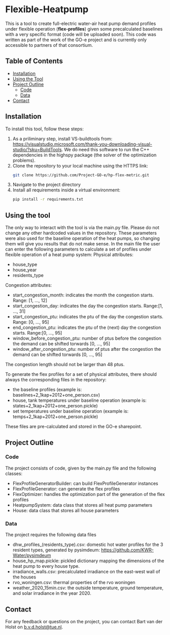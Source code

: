 # Flexible-Heatpump
This is a tool to create full-electric water-air heat pump demand profiles under flexible operation (**flex-profiles**) given some precalculated baselines with a very specific format (code will be uploaded soon). This code was written as part of the work of the GO-e project and is currently only accessible to partners of that consortium.

## Table of Contents
- [Installation](#installation)
- [Using the Tool](#using-the-tool)
- [Project Outline](#project-outline)
  - [Code](#code)
  - [Data](#data)
- [Contact](#contact)

## Installation

To install this tool, follow these steps:

1. As a priliminary step, install VS-buildtools from: https://visualstudio.microsoft.com/thank-you-downloading-visual-studio/?sku=BuildTools. We do need this software to run the C++ dependencies in the highspy package (the solver of the optimization problems).
2. Clone the repository to your local machine using the HTTPS link:
   ```bash
   git clone https://github.com/Project-GO-e/hp-flex-metric.git
3. Navigate to the project directory
4. Install all requirements inside a virtual environment:
   ```bash
   pip install -r requirements.txt
## Using the tool
The only way to interact with the tool is via the main.py file. Please do not change any other hardcoded values in the repository. These parameters were also used for the baseline operation of the heat pumps, so changing them will give you results that do not make sense. In the main file the user can enter the following parameters to calculate a set of profiles under flexible operation of a heat pump system:
Physical attributes:
- house_type
- house_year
- residents_type

Congestion attributes:
- start_congestion_month: indicates the month the congestion starts. Range: [1, ..., 12]
- start_congestion_day: indicates the day the congestion starts. Range:[1, ..., 31]
- start_congestion_ptu: indicates the ptu of the day the congestion starts. Range: [0, ..., 95]
- end_congestion_ptu: indicates the ptu of the (next) day the congestion starts. Range:[0, ..., 95]
- window_before_congestion_ptu: number of ptus before the congestion the demand can be shifted torwards [0, ..., 95]
- window_after_congestion_ptu: number of ptus after the congestion the demand can be shifted torwards [0, ..., 95]

The congestion length should not be larger than 48 ptus.

To generate the flex profiles for a set of physical attributes, there should always the corresponding files in the repository:
- the baseline profiles (example is: baselines+2_1kap+2012+one_person.csv)
- house, tank temperatures under baseline operation (example is: states+2_1kap+2012+one_person.pickle)
- set temperatures under baseline operation (example is: temps+2_1kap+2012+one_person.pickle)

These files are pre-calculated and stored in the GO-e sharepoint.

## Project Outline
### Code
The project consists of code, given by the main.py file and the following classes:
- FlexProfileGeneratorBuilder: can build FlexProfileGenerator instances
- FlexProfileGenerator: can generate the flex profiles
- FlexOptimizer: handles the optimization part of the generation of the flex profiles
- HeatpumpSystem: data class that stores all heat pump parameters
- House: data class that stores all house parameters

### Data
The project requires the following data files
- dhw_profiles_(residents_type).csv: domestic hot water profiles for the 3 resident types, generated by pysimdeum: https://github.com/KWR-Water/pysimdeum
- house_hp_map.pickle: pickled dictionary mapping the dimensions of the heat pump to every house type.
- irradiance_walls.csv: precalculated irradiance on the east-west wall of the houses
- rvo_woningen.csv: thermal properties of the rvo woningen
- weather_2020_15min.csv: the outside temperature, ground temperature, and solar irradiance in the year 2020.

## Contact
For any feedback or questions on the project, you can contact Bart van der Holst on b.v.d.holst@tue.nl.
